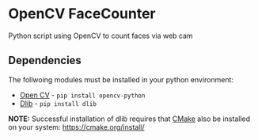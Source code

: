 # OpenCV FaceCounter
Python script using OpenCV to count faces via web cam

## Dependencies

The follwoing modules must be installed in your python environment:
- [Open CV](https://pypi.org/project/opencv-python/) - `pip install opencv-python`
- [Dlib](https://pypi.org/project/dlib/) - `pip install dlib`

**NOTE:** Successful installation of dlib requires that [CMake](https://cmake.org/install/) also be installed on your system: https://cmake.org/install/ 
